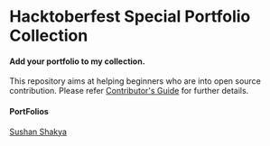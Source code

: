 # Hacktoberfest Special Portfolio Collection

#### Add your portfolio to my collection.
This repository aims at helping beginners who are into open source contribution. Please refer [Contributor's Guide](https://github.com/athiratj/hacktober-special/blob/master/CONTRIBUTING.md) for further details.


#### PortFolios

[Sushan Shakya](https://portfolio-ab13a.firebaseapp.com/#/)